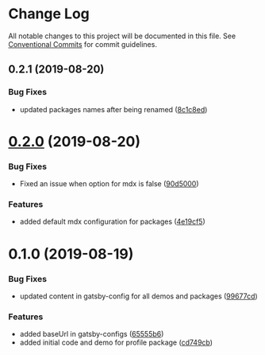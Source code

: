 # Change Log

All notable changes to this project will be documented in this file.
See [Conventional Commits](https://conventionalcommits.org) for commit guidelines.

## 0.2.1 (2019-08-20)

### Bug Fixes

- updated packages names after being renamed ([8c1c8ed](https://github.com/sonapraneeth-a/gatsby-dev-themes/commit/8c1c8ed))

# [0.2.0](https://github.com/sonapraneeth-a/gatsby-dev-themes/compare/@sonapraneeth/gatsby-theme-profile@0.1.0...@sonapraneeth/gatsby-theme-profile@0.2.0) (2019-08-20)

### Bug Fixes

- Fixed an issue when option for mdx is false ([90d5000](https://github.com/sonapraneeth-a/gatsby-dev-themes/commit/90d5000))

### Features

- added default mdx configuration for packages ([4e19cf5](https://github.com/sonapraneeth-a/gatsby-dev-themes/commit/4e19cf5))

# 0.1.0 (2019-08-19)

### Bug Fixes

- updated content in gatsby-config for all demos and packages ([99677cd](https://github.com/sonapraneeth-a/gatsby-dev-themes/commit/99677cd))

### Features

- added baseUrl in gatsby-configs ([65555b6](https://github.com/sonapraneeth-a/gatsby-dev-themes/commit/65555b6))
- added initial code and demo for profile package ([cd749cb](https://github.com/sonapraneeth-a/gatsby-dev-themes/commit/cd749cb))
